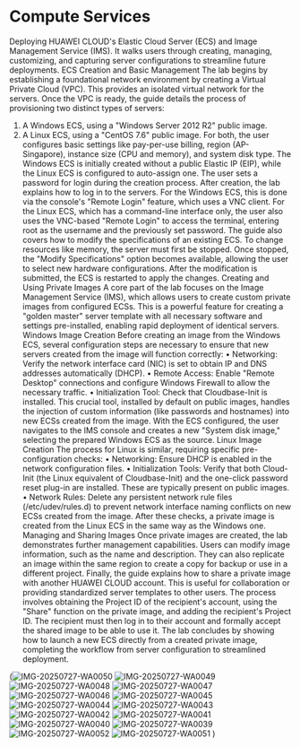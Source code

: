 # Compute Services

Deploying HUAWEI CLOUD's Elastic Cloud Server (ECS) and Image Management Service (IMS). It walks users through creating, managing, customizing, and capturing server configurations to streamline future deployments.
ECS Creation and Basic Management
The lab begins by establishing a foundational network environment by creating a Virtual Private Cloud (VPC). This provides an isolated virtual network for the servers.
Once the VPC is ready, the guide details the process of provisioning two distinct types of servers:
1.	A Windows ECS, using a "Windows Server 2012 R2" public image.
2.	A Linux ECS, using a "CentOS 7.6" public image.
For both, the user configures basic settings like pay-per-use billing, region (AP-Singapore), instance size (CPU and memory), and system disk type. The Windows ECS is initially created without a public Elastic IP (EIP), while the Linux ECS is configured to auto-assign one. The user sets a password for login during the creation process.
After creation, the lab explains how to log in to the servers. For the Windows ECS, this is done via the console's "Remote Login" feature, which uses a VNC client. For the Linux ECS, which has a command-line interface only, the user also uses the VNC-based "Remote Login" to access the terminal, entering root as the username and the previously set password.
The guide also covers how to modify the specifications of an existing ECS. To change resources like memory, the server must first be stopped. Once stopped, the "Modify Specifications" option becomes available, allowing the user to select new hardware configurations. After the modification is submitted, the ECS is restarted to apply the changes.
Creating and Using Private Images
A core part of the lab focuses on the Image Management Service (IMS), which allows users to create custom private images from configured ECSs. This is a powerful feature for creating a "golden master" server template with all necessary software and settings pre-installed, enabling rapid deployment of identical servers.
Windows Image Creation
Before creating an image from the Windows ECS, several configuration steps are necessary to ensure that new servers created from the image will function correctly:
•	Networking: Verify the network interface card (NIC) is set to obtain IP and DNS addresses automatically (DHCP).
•	Remote Access: Enable "Remote Desktop" connections and configure Windows Firewall to allow the necessary traffic.
•	Initialization Tool: Check that Cloudbase-Init is installed. This crucial tool, installed by default on public images, handles the injection of custom information (like passwords and hostnames) into new ECSs created from the image.
With the ECS configured, the user navigates to the IMS console and creates a new "System disk image," selecting the prepared Windows ECS as the source.
Linux Image Creation
The process for Linux is similar, requiring specific pre-configuration checks:
•	Networking: Ensure DHCP is enabled in the network configuration files.
•	Initialization Tools: Verify that both Cloud-Init (the Linux equivalent of Cloudbase-Init) and the one-click password reset plug-in are installed. These are typically present on public images.
•	Network Rules: Delete any persistent network rule files (/etc/udev/rules.d) to prevent network interface naming conflicts on new ECSs created from the image.
After these checks, a private image is created from the Linux ECS in the same way as the Windows one.
Managing and Sharing Images
Once private images are created, the lab demonstrates further management capabilities. Users can modify image information, such as the name and description. They can also replicate an image within the same region to create a copy for backup or use in a different project.
Finally, the guide explains how to share a private image with another HUAWEI CLOUD account. This is useful for collaboration or providing standardized server templates to other users. The process involves obtaining the Project ID of the recipient's account, using the "Share" function on the private image, and adding the recipient's Project ID. The recipient must then log in to their account and formally accept the shared image to be able to use it. The lab concludes by showing how to launch a new ECS directly from a created private image, completing the workflow from server configuration to streamlined deployment.

(![IMG-20250727-WA0050](https://github.com/user-attachments/assets/78f9c9bc-383c-4acb-9169-b793323dff33)
![IMG-20250727-WA0049](https://github.com/user-attachments/assets/b3c78143-b520-47e3-a5df-32c2f93d8cf8)
![IMG-20250727-WA0048](https://github.com/user-attachments/assets/0884a416-49e1-4bfa-8f5f-a6833975b057)
![IMG-20250727-WA0047](https://github.com/user-attachments/assets/b76f0bc0-f36d-42bb-9e25-ff71a39b5cb1)
![IMG-20250727-WA0046](https://github.com/user-attachments/assets/75ad0bfe-5d20-4f68-8ee7-3df08c4f1f93)
![IMG-20250727-WA0045](https://github.com/user-attachments/assets/64c152a3-7274-4786-9160-050b0154f3d5)
![IMG-20250727-WA0044](https://github.com/user-attachments/assets/66723f5f-5ae4-48f2-853f-0414b4d35201)
![IMG-20250727-WA0043](https://github.com/user-attachments/assets/5566dc9d-9918-4578-a395-0e67b49703fe)
![IMG-20250727-WA0042](https://github.com/user-attachments/assets/1dda1e47-d197-4018-98af-9851fab29ac5)
![IMG-20250727-WA0041](https://github.com/user-attachments/assets/b9c0f2a1-6fba-469b-95fb-6996f3edc77a)
![IMG-20250727-WA0040](https://github.com/user-attachments/assets/e5a2a054-3bff-46b4-9129-9182fff115f4)
![IMG-20250727-WA0039](https://github.com/user-attachments/assets/accc5101-6833-41f9-8365-23011d564465)
![IMG-20250727-WA0052](https://github.com/user-attachments/assets/b3205a78-ad28-4fde-8ffa-ff228058dcc4)
![IMG-20250727-WA0051](https://github.com/user-attachments/assets/9b7c44a0-5491-441d-be2d-fe1e9d2d2215)
)

